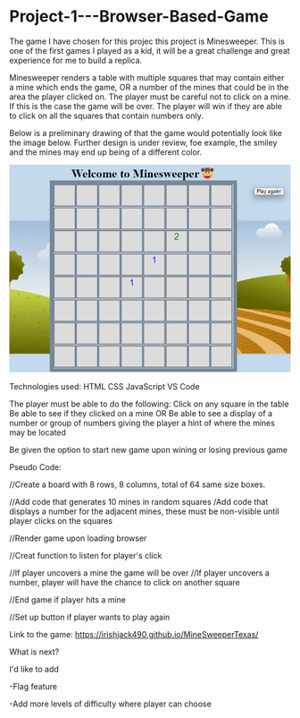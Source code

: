 # Project-1---Browser-Based-Game

The game I have chosen for this projec this project is Minesweeper. This is one of the first games I played as a kid, it will be a great challenge and great experience for me to build a replica. 

Minesweeper renders a table with multiple squares that may contain either a mine which ends the game, OR a number of the mines that could be in the area the player clicked on. The player must be careful not to click on a mine. If this is the case the game will be over. The player will win if they are able to click on all the squares that contain numbers only.

Below is a preliminary drawing of that the game would potentially look like the image below. Further design is under review, foe example, the smiley and the mines may end up being of a different color.


![Alt text](image.png)

Technologies used:
HTML
CSS
JavaScript
VS Code 

The player must be able to do the following:
 Click on any square in the table 
 Be able to see if they clicked on a mine OR
 Be able to see a display of a number or group of numbers giving the player a hint of where the mines may be located
 
 Be given the option to start new game upon wining or losing previous game

 Pseudo Code:

 //Create a board with 8 rows, 8 columns, total of 64 same size boxes.

 //Add code that generates 10 mines in random squares
 /Add code that displays a number for the adjacent mines, these must be non-visible until player clicks on the squares

 //Render game upon loading browser

 //Creat function to listen for player's click 

 //If  player uncovers a mine the game will be over
 //If player uncovers a number, player will have the chance to click on another square
 
 //End game if player hits a mine

 //Set up button if player wants to play again  

Link to the game: https://irishjack490.github.io/MineSweeperTexas/

What is next?

I'd like to add 

-Flag feature

-Add more levels of difficulty where player can choose

